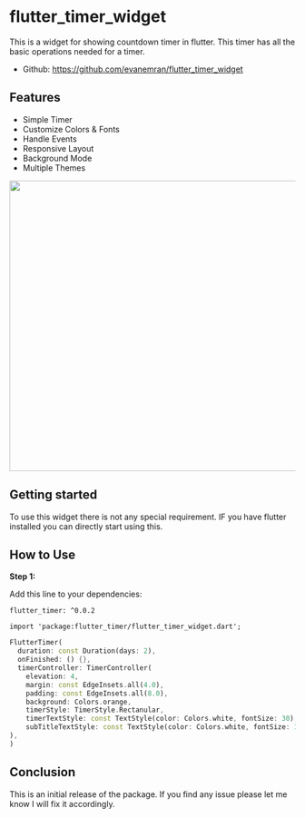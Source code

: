 # flutter_timer_widget

This is a widget for showing countdown timer in flutter. This timer has all the basic operations needed for a timer. 

* Github: https://github.com/evanemran/flutter_timer_widget

## Features

* Simple Timer
* Customize Colors & Fonts
* Handle Events
* Responsive Layout
* Background Mode
* Multiple Themes

<img src="https://github.com/evanemran/flutter_timer_widget/blob/master/assets/flutter_timer_demo.png" width="512">

[comment]: <> (![Flutter Timer Widget Demo]&#40;https://github.com/evanemran/flutter_timer_widget/blob/master/assets/flutter_timer_demo.png?raw=true&#41;)

## Getting started

To use this widget there is not any special requirement. IF you have flutter installed you can directly start using this.

## How to Use

**Step 1:**

Add this line to your dependencies:

```
flutter_timer: ^0.0.2
```

```
import 'package:flutter_timer/flutter_timer_widget.dart';
```

```dart
FlutterTimer(
  duration: const Duration(days: 2),
  onFinished: () {},
  timerController: TimerController(
    elevation: 4,
    margin: const EdgeInsets.all(4.0),
    padding: const EdgeInsets.all(8.0),
    background: Colors.orange,
    timerStyle: TimerStyle.Rectanular,
    timerTextStyle: const TextStyle(color: Colors.white, fontSize: 30),
    subTitleTextStyle: const TextStyle(color: Colors.white, fontSize: 12),
),
)
```

## Conclusion

This is an initial release of the package. If you find any issue please let me know I will fix it accordingly.

